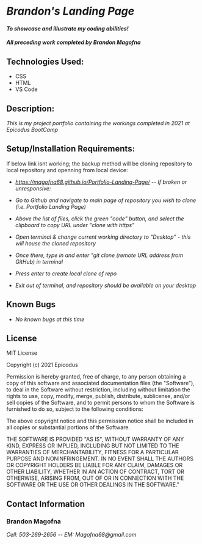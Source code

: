 # _Brandon's Landing Page_

#### _To showcase and illustrate my coding abilities!_

#### _All preceding work completed by **Brandon Magofna**_

## Technologies Used:

* CSS
* HTML
* VS Code


## Description:

_This is my project portfolio containing the workings completed in 2021 at Epicodus BootCamp_

## Setup/Installation Requirements:

If below link isnt working; the backup method will be cloning repository to local repository and openning from local device:

* _https://magofna68.github.io/Portfolio-Landing-Page/  --  If broken or unresponsive:_

* _Go to Github and navigate to main page of repository you wish to clone (i.e. Portfolio Landing Page)_
* _Above the list of files, click the green "code" button, and select the clipboard to copy URL under "clone with https"_
* _Open terminal & change current working directory to "Desktop" - this will house the cloned repository_
* _Once there, type in and enter "git clone (remote URL address from GitHub) in terminal_
* _Press enter to create local clone of repo_
* _Exit out of terminal, and repository should be available on your desktop_ 

## Known Bugs

* _No known bugs at this time_

## License

MIT License

Copyright (c) 2021 Epicodus

Permission is hereby granted, free of charge, to any person obtaining a copy of this software and associated documentation files (the "Software"), to deal in the Software without restriction, including without limitation the rights to use, copy, modify, merge, publish, distribute, sublicense, and/or sell copies of the Software, and to permit persons to whom the Software is furnished to do so, subject to the following conditions:

The above copyright notice and this permission notice shall be included in all copies or substantial portions of the Software.

THE SOFTWARE IS PROVIDED "AS IS", WITHOUT WARRANTY OF ANY KIND, EXPRESS OR IMPLIED, INCLUDING BUT NOT LIMITED TO THE WARRANTIES OF MERCHANTABILITY, FITNESS FOR A PARTICULAR PURPOSE AND NONINFRINGEMENT. IN NO EVENT SHALL THE AUTHORS OR COPYRIGHT HOLDERS BE LIABLE FOR ANY CLAIM, DAMAGES OR OTHER LIABILITY, WHETHER IN AN ACTION OF CONTRACT, TORT OR OTHERWISE, ARISING FROM, OUT OF OR IN CONNECTION WITH THE SOFTWARE OR THE USE OR OTHER DEALINGS IN THE SOFTWARE."

## Contact Information

### Brandon Magofna

_Cell: 503-269-2656 -- EM: Magofna68@gmail.com_